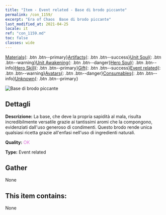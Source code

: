 ```yaml
---
title: "Item - Event related - Base di brodo piccante"
permalink: /con_1159/
excerpt: "Era of Chaos  Base di brodo piccante"
last_modified_at: 2021-04-25
locale: it
ref: "con_1159.md"
toc: false
classes: wide
---
```

 [Materials](/ItemsIT/){: .btn .btn--primary}[Artifacts](/ItemsIT/Artifacts/){: .btn .btn--success}[Unit Soul](/ItemsIT/UnitSoul/){: .btn .btn--warning}[Unit Awakening](/ItemsIT/UnitAwakening/){: .btn .btn--danger}[Hero Soul](/ItemsIT/HeroSoul/){: .btn .btn--info}[Hero Skill](/ItemsIT/HeroSkill/){: .btn .btn--primary}[Gift](/ItemsIT/Gift/){: .btn .btn--success}[Event related](/ItemsIT/Events/){: .btn .btn--warning}[Avatars](/ItemsIT/Avatars/){: .btn .btn--danger}[Consumables](/ItemsIT/Consumables/){: .btn .btn--info}[Unknown](/ItemsIT/Unknown/){: .btn .btn--primary}

 ![Base di brodo piccante](/images/t/i_8150002.png)

## Dettagli
 **Descrizione:** La base, che deve la propria sapidità al mala, risulta incredibilmente versatile grazie ai tantissimi aromi che la compongono, evidenziati dall'uso generoso di condimenti. Questo brodo rende unica qualsiasi ricetta grazie all'enfasi nell'uso di ingredienti naturali.

 **Quality:** <span style="color: #DA70D6">OK</span>

 **Type:** Event related

## Gather

  None

## This item contains:

  None

